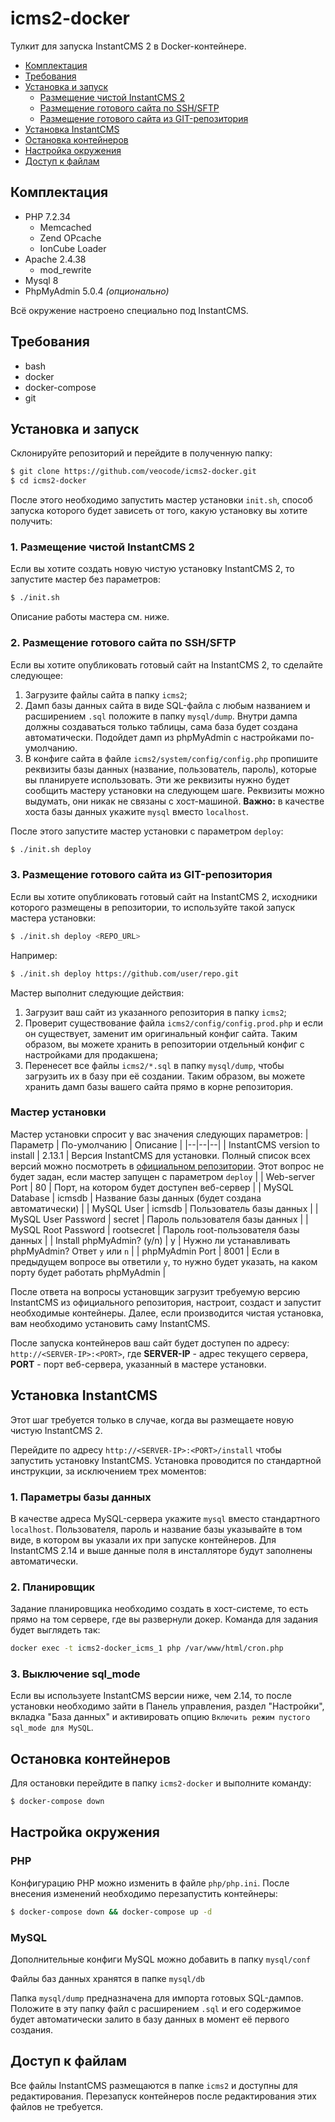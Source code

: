 

# icms2-docker
Тулкит для запуска InstantCMS 2 в Docker-контейнере.

 - [Комплектация](#equipment)
 - [Требования](#reqs)
 - [Установка и запуск](#init)
   - [Размещение чистой InstantCMS 2](#init.scratch)
   - [Размещение готового сайта по SSH/SFTP](#init.ssh)
   - [Размещение готового сайта из GIT-репозитория](#init.git)
 - [Установка InstantCMS](#install)
 - [Остановка контейнеров](#stop)
 - [Настройка окружения](#config)
 - [Доступ к файлам](#files)

## Комплектация<a name="equipment">

 - PHP 7.2.34
	 - Memcached
	 - Zend OPcache
	 - IonCube Loader
 - Apache 2.4.38
	 - mod_rewrite
 - Mysql 8
 - PhpMyAdmin 5.0.4 *(опционально)*

Всё окружение настроено специально под InstantCMS.

## Требования<a name="reqs">

- bash
- docker
- docker-compose
- git

## Установка и запуск<a name="init">

Склонируйте репозиторий и перейдите в полученную папку:
```bash
$ git clone https://github.com/veocode/icms2-docker.git
$ cd icms2-docker
```
После этого необходимо запустить мастер установки `init.sh`, способ запуска которого будет зависеть от того, какую установку вы хотите получить:

### 1. Размещение чистой InstantCMS 2<a name="init.scratch">
Если вы хотите создать новую чистую установку InstantCMS 2, то запустите мастер без параметров:
```bash
$ ./init.sh
```
Описание работы мастера см. ниже.

### 2. Размещение готового сайта по SSH/SFTP<a name="init.ssh">
Если вы хотите опубликовать готовый сайт на InstantCMS 2, то сделайте следующее:

 1. Загрузите файлы сайта в папку `icms2`;
 2. Дамп базы данных сайта в виде SQL-файла с любым названием и расширением `.sql` положите в папку `mysql/dump`. Внутри дампа должны создаваться только таблицы, сама база будет создана автоматически. Подойдет дамп из phpMyAdmin с настройками по-умолчанию.
 3. В конфиге сайта в файле `icms2/system/config/config.php` пропишите реквизиты базы данных (название, пользователь, пароль), которые вы планируете использовать. Эти же реквизиты нужно будет сообщить мастеру установки на следующем шаге. Реквизиты можно выдумать, они никак не связаны с хост-машиной. **Важно:** в качестве хоста базы данных укажите `mysql` вместо `localhost`.

После этого запустите мастер установки с параметром `deploy`:
```bash
$ ./init.sh deploy
```
### 3. Размещение готового сайта из GIT-репозитория<a name="init.git">
Если вы хотите опубликовать готовый сайт на InstantCMS 2, исходники которого размещены в репозитории, то используйте такой запуск мастера установки:
```bash
$ ./init.sh deploy <REPO_URL>
```
Например:
```bash
$ ./init.sh deploy https://github.com/user/repo.git
```
Мастер выполнит следующие действия:

1. Загрузит ваш сайт из указанного репозитория в папку `icms2`;
2. Проверит существование файла `icms2/config/config.prod.php` и если он существует, заменит им оригинальный конфиг сайта. Таким образом, вы можете хранить в репозитории отдельный конфиг с настройками для продакшена;
3. Перенесет все файлы `icms2/*.sql` в папку `mysql/dump`, чтобы загрузить их в базу при её создании. Таким образом, вы можете хранить дамп базы вашего сайта прямо в корне репозитория.

### Мастер установки
Мастер установки спросит у вас значения следующих параметров:
| Параметр | По-умолчанию | Описание | 
|--|--|--|
| InstantCMS version to install | 2.13.1 | Версия InstantCMS для установки. Полный список всех версий можно посмотреть в [официальном репозитории](https://github.com/instantsoft/icms2/tags). Этот вопрос не будет задан, если мастер запущен с параметром `deploy` |
| Web-server Port | 80 | Порт, на котором будет доступен веб-сервер |
| MySQL Database | icmsdb | Название базы данных (будет создана автоматически) |
| MySQL User | icmsdb | Пользователь базы данных | 
| MySQL User Password | secret | Пароль пользователя базы данных |
| MySQL Root Password | rootsecret | Пароль root-пользователя базы данных |
| Install phpMyAdmin? (y/n) | y | Нужно ли устанавливать phpMyAdmin? Ответ `y` или `n` |
| phpMyAdmin Port | 8001 | Если в предыдущем вопросе вы ответили `y`, то нужно будет указать, на каком порту будет работать phpMyAdmin |

После ответа на вопросы установщик загрузит требуемую версию InstantCMS из официального репозитория, настроит, создаст и запустит необходимые контейнеры. Далее, если производится чистая установка, вам необходимо установить саму InstantCMS.

После запуска контейнеров ваш сайт будет доступен по адресу: `http://<SERVER-IP>:<PORT>`, где **SERVER-IP** - адрес текущего сервера, **PORT** - порт веб-сервера, указанный в мастере установки.

## Установка InstantCMS<a name="install">

Этот шаг требуется только в случае, когда вы размещаете новую чистую InstantCMS 2.

Перейдите по адресу `http://<SERVER-IP>:<PORT>/install` чтобы запустить установку InstantCMS. Установка проводится по стандартной инструкции, за исключением трех моментов:

### 1. Параметры базы данных
В качестве адреса MySQL-сервера укажите `mysql` вместо стандартного `localhost`. Пользователя, пароль и название базы указывайте в том виде, в котором вы указали их при запуске контейнеров. Для InstantCMS 2.14 и выше данные поля в инсталляторе будут заполнены автоматически.

### 2. Планировщик
Задание планировщика необходимо создать в хост-системе, то есть прямо на том сервере, где вы развернули докер. Команда для задания будет выглядеть так:
```bash
docker exec -t icms2-docker_icms_1 php /var/www/html/cron.php
```

### 3. Выключение sql_mode
Если вы используете InstantCMS версии ниже, чем 2.14, то после установки необходимо зайти в Панель управления, раздел "Настройки", вкладка "База данных" и активировать опцию `Включить режим пустого sql_mode для MySQL`.


## Остановка контейнеров<a name="stop">
Для остановки перейдите в папку `icms2-docker` и выполните команду:
```bash
$ docker-compose down
```

## Настройка окружения<a name="config">
### PHP
Конфигурацию PHP можно изменить в файле `php/php.ini`. После внесения изменений необходимо перезапустить контейнеры:
```bash
$ docker-compose down && docker-compose up -d
```
### MySQL
Дополнительные конфиги MySQL можно добавить в папку `mysql/conf`

Файлы баз данных хранятся в папке `mysql/db`

Папка `mysql/dump` предназначена для импорта готовых SQL-дампов. Положите в эту папку файл с расширением `.sql` и его содержимое будет автоматически залито в базу данных в момент её первого создания.

## Доступ к файлам<a name="files">
Все файлы InstantCMS размещаются в папке `icms2` и доступны для редактирования. Перезапуск контейнеров после редактирования этих файлов не требуется.